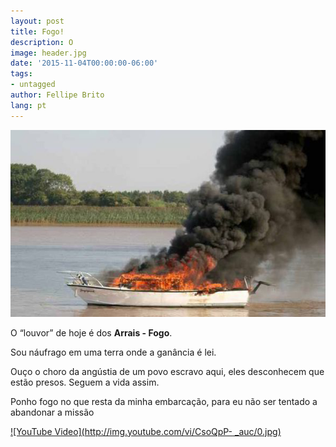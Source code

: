 ```yaml
---
layout: post
title: Fogo!
description: O
image: header.jpg
date: '2015-11-04T00:00:00-06:00'
tags:
- untagged
author: Fellipe Brito
lang: pt
---
```


![Fogo](/img/posts/2015/11/boat_fire-423503.jpg)

O “louvor” de hoje é dos **Arrais - Fogo**.

Sou náufrago em uma terra onde a ganância é lei.

Ouço o choro da angústia de um povo escravo aqui, eles desconhecem que estão
presos. Seguem a vida assim.

Ponho fogo no que resta da minha embarcação, para eu não ser tentado a
abandonar a missão

[![YouTube Video](http://img.youtube.com/vi/CsoQpP-
_auc/0.jpg)](http://www.youtube.com/watch?v=CsoQpP-_auc)

